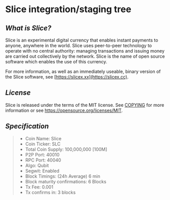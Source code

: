 Slice integration/staging tree
=====================================


***What is Slice?***
----------------

Slice is an experimental digital currency that enables instant payments to
anyone, anywhere in the world. Slice uses peer-to-peer technology to operate
with no central authority: managing transactions and issuing money are carried
out collectively by the network. Slice is the name of open source
software which enables the use of this currency.

For more information, as well as an immediately useable, binary version of
the Slice software, see [https://slicex.xx](https://slicex.cc).

***License***
-------

Slice is released under the terms of the MIT license. See [COPYING](COPYING) for more
information or see https://opensource.org/licenses/MIT.

***Specification***
-------------------

> - Coin Name: Slice  
> - Coin Ticker: SLC 
> - Total Coin Supply: 100,000,000 [100M]  
> - P2P Port: 40010  
> - RPC Port: 40040  
> - Algo: Qubit  
> - Segwit: Enabled  
> - Block Timings: (24h Average) 6 min  
> - Block maturity confirmations: 6 Blocks  
> - Tx Fee: 0.001  
> - Tx confirms in: 3 blocks  

